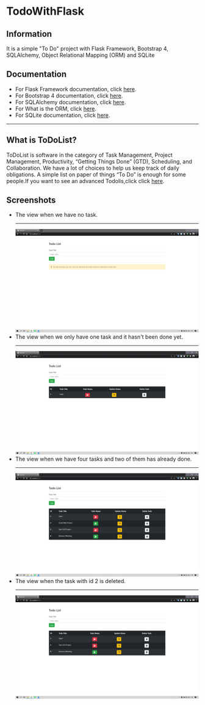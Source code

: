 # TodoWithFlask

<h2> Information </h2>
It is a simple "To Do" project with Flask Framework, Bootstrap 4, SQLAlchemy, Object Relational Mapping (ORM) and SQLite

<h2> Documentation </h2>
<ul>
  <li> For Flask Framework documentation, click <a href="https://getbootstrap.com/docs/4.5/getting-started/introduction/">here</a>.</li>
  <li> For Bootstrap 4 documentation, click <a href="https://getbootstrap.com/docs/4.5/getting-started/introduction/">here</a>.</li>
  <li> For SQLAlchemy documentation, click <a href="https://docs.sqlalchemy.org/en/13/">here</a>.</li>
  <li> For What is the ORM, click <a href="https://en.wikipedia.org/wiki/Object%E2%80%93relational_mapping">here</a>.</li>
  <li> For SQLite documentation, click <a href="https://www.sqlite.org/docs.html">here</a>.</li>
</ul>
<hr>
<h2> What is ToDoList? </h2>
<p> ToDoList is software in the category of Task Management, Project Management, Productivity, “Getting Things Done” (GTD), Scheduling, and Collaboration. We have a lot of choices to help us keep track of daily obligations. A simple list on paper of things “To Do” is enough for some people.If you want to see an advanced Todolis,click click <a href="https://trello.com/">here</a>. </p>

<h2> Screenshots </h2>
<ul>
  <li> The view when we have no task.<hr>
      <img src="images/1.png">
  </li>
  <li> The view when we only have one task and it hasn't been done yet.<hr>
      <img src="images/2.png">
  </li>
  <li> The view when we have four tasks and two of them has already done.<hr>
      <img src="images/3.png">
  </li>
  <li> The view when the task with id 2 is deleted.<hr>
      <img src="images/4.png">
  </li>
  
  
  
  
 </ul>
